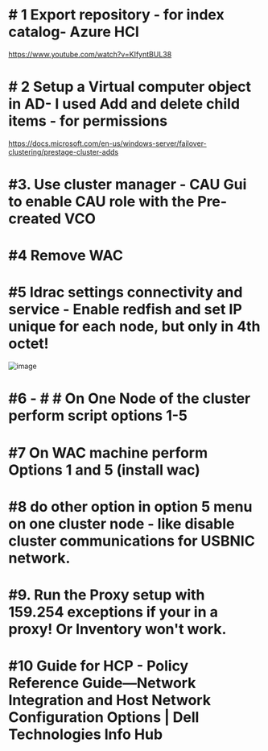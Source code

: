 # # 1 Export repository - for index catalog- Azure HCI

 https://www.youtube.com/watch?v=KIfyntBUL38


# # 2 Setup a Virtual computer object in  AD- I used Add and delete child items - for permissions 

https://docs.microsoft.com/en-us/windows-server/failover-clustering/prestage-cluster-adds

# #3. Use cluster manager - CAU Gui to enable CAU role with the Pre-created VCO

# #4 Remove WAC 

# #5  Idrac settings connectivity and service - Enable redfish and set IP unique for each node, but only in 4th octet!

![image](https://user-images.githubusercontent.com/79279019/171454618-45a73743-6c74-4fb9-ab52-193ecbe37f5b.png)


# #6 - # # On One Node of the cluster perform script options  1-5

# #7 On WAC machine perform  Options 1 and 5 (install wac)

# #8  do other option in option 5 menu on one cluster node  - like disable cluster communications for USBNIC network. 

# #9. Run the Proxy setup with 159.254 exceptions if your in a proxy! Or Inventory won't work. 

# #10 Guide for HCP - Policy Reference Guide—Network Integration and Host Network Configuration Options | Dell Technologies Info Hub



 
